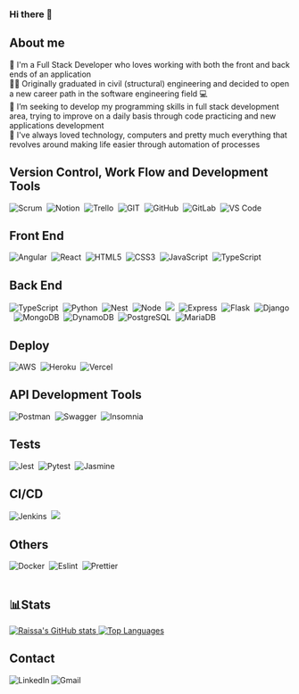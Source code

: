 ### Hi there 👋

<h2>About me</h2>
  📝 I'm a Full Stack Developer who loves working with both the front and back ends of an application<br/>
  👩‍🎓 Originally graduated in civil (structural) engineering and decided to open a new career path in the software engineering field 💻<br/>
  🎯 I’m seeking to develop my programming skills in full stack development area, trying to improve on a daily basis through code practicing and new applications development<br/>
  💚 I've always loved technology, computers and pretty much everything that revolves around making life easier through automation of processes<br/>
  
<h2>Version Control, Work Flow and Development Tools</h2>
  <div style="display: inline_block">
    <img alt="Scrum" src="https://img.shields.io/badge/Scrum-49beaa?style=flat&logo=s&logoColor=49beaa"/>&nbsp
    <img alt="Notion" src="https://img.shields.io/badge/Notion-000000?style=flat&logo=notion&logoColor=white"/>&nbsp
    <img alt="Trello" src="https://img.shields.io/badge/Trello-0052CC?style=flat&logo=trello&logoColor=white"/>&nbsp
    <img alt="GIT" src="https://img.shields.io/badge/Git-F05032?style=flat&logo=git&logoColor=white"/>&nbsp
    <img alt="GitHub" src="https://img.shields.io/badge/GitHub-100000?style=flat&logo=github&logoColor=white"/>&nbsp
    <img alt="GitLab" src="https://img.shields.io/badge/GitLab-330F63?style=flat&logo=gitlab&logoColor=white"/>&nbsp
    <img alt="VS Code" src="https://img.shields.io/badge/Visual_Studio_Code-0078D4?style=flat&logo=visual%20studio%20code&logoColor=white"/>&nbsp
  </div>

<h2>Front End</h2>
  <div style="display: inline_block">
    <img alt="Angular" src="https://img.shields.io/badge/angular-%23DD0031.svg?style=flat&logo=angular&logoColor=white"/>&nbsp
    <img alt="React" src="https://img.shields.io/badge/React-282c34?style=flat&logo=react&logoColor=61DAFB"/>&nbsp
    <img alt="HTML5" src="https://img.shields.io/badge/HTML5-E34F26?style=flat&logo=html5&logoColor=white"/>&nbsp
    <img alt="CSS3" src="https://img.shields.io/badge/CSS3-1572B6?style=flat&logo=css3&logoColor=white"/>&nbsp
    <img alt="JavaScript" src="https://img.shields.io/badge/JavaScript-F7DF1E?style=flat&logo=javascript&logoColor=black"/>&nbsp
    <img alt="TypeScript" src="https://img.shields.io/badge/TypeScript-007ACC?style=flat&logo=typescript&logoColor=white"/>&nbsp
  </div>

<h2>Back End</h2>
<div style="display: inline_block">
    <img alt="TypeScript" src="https://img.shields.io/badge/TypeScript-007ACC?style=flat&logo=typescript&logoColor=white"/>&nbsp
    <img alt="Python" src="https://img.shields.io/badge/Python-4584b6?style=flat&logo=python&logoColor=ffde57"/>&nbsp
    <img alt="Nest" src="https://img.shields.io/badge/nestjs-E0234E?style=flat&logo=nestjs&logoColor=white"/>&nbsp
    <img alt="Node" src="https://img.shields.io/badge/Node.js-43853D?style=flat&logo=node.js&logoColor=white"/>&nbsp
    <img src="https://img.shields.io/badge/serverless-%23FD5750.svg?&style=flat&logo=serverless&logoColor=white"/>&nbsp
    <img alt="Express" src="https://img.shields.io/badge/Express.js-%23404d59.svg?style=flat&logo=express&logoColor=%2361DAFB"/>&nbsp
    <img alt="Flask" src="https://img.shields.io/badge/Flask-white?style=flat&logo=flask&logoColor=black"/>&nbsp
    <img alt="Django" src="https://img.shields.io/badge/Django-0c4b33?style=flat&logo=django&logoColor=white"/>&nbsp
    <img alt="MongoDB" src="https://img.shields.io/badge/MongoDB-black?style=flat&logo=mongodb&logoColor=4db33d"/>&nbsp
    <img alt="DynamoDB" src="https://img.shields.io/badge/Amazon%20DynamoDB-4053D6?style=flat&logo=Amazon%20DynamoDB&logoColor=white"/>&nbsp
    <img alt="PostgreSQL" src="https://img.shields.io/badge/PostgreSQL-316192?style=flat&logo=postgresql&logoColor=white"/>&nbsp
    <img alt="MariaDB" src="https://img.shields.io/badge/MariaDB-003545?style=flat&logo=mariadb&logoColor=white"/>&nbsp
  </div>

<h2>Deploy</h2>
<div style="display: inline_block">
   <img alt="AWS" src="https://img.shields.io/badge/Amazon_AWS-FF9900?style=flat&logo=amazonaws&logoColor=white"/>&nbsp
   <img alt="Heroku" src="https://img.shields.io/badge/Heroku-430098?style=flat&logo=heroku&logoColor=white"/>&nbsp
   <img alt="Vercel" src="https://img.shields.io/badge/Vercel-000000?style=flat&logo=vercel&logoColor=white"/>&nbsp
</div>

<h2>API Development Tools</h2>
<div style="display: inline_block">
    <img alt="Postman" src="https://img.shields.io/badge/Postman-FF6C37?style=flat&logo=postman&logoColor=white"/>&nbsp
    <img alt="Swagger" src="https://img.shields.io/badge/Swagger-85EA2D?style=flat&logo=Swagger&logoColor=white"/>&nbsp
    <img alt="Insomnia" src="https://img.shields.io/badge/Insomnia-black?style=flat&logo=insomnia&logoColor=5849BE"/>&nbsp
</div>

<h2>Tests</h2>
<div style="display: inline_block">
   <img alt="Jest" src="https://img.shields.io/badge/Jest-C21325?style=flat&logo=jest&logoColor=white"/>&nbsp
   <img alt="Pytest" src="https://img.shields.io/badge/pytest-007ACC?style=flat&logoColor=gray"/>&nbsp
   <img alt="Jasmine" src="https://img.shields.io/badge/jasmine-%238A4182.svg?&style=flat&logo=jasmine&logoColor=white"/>&nbsp
</div>

<h2>CI/CD</h2>
<div style="display: inline_block">
   <img alt="Jenkins" src="https://img.shields.io/badge/Jenkins-D24939?style=flat&logo=Jenkins&logoColor=white"/>&nbsp
   <img src="https://img.shields.io/badge/github%20actions-%232088FF.svg?&style=flat&logo=github%20actions&logoColor=white" />
</div>

<h2>Others</h2>
<div style="display: inline_block">
   <img alt="Docker" src="https://img.shields.io/badge/Docker-2496ED?style=flat&logo=docker&logoColor=white"/>&nbsp
   <img alt="Eslint" src="https://img.shields.io/badge/eslint-3A33D1?style=flat&logo=eslint&logoColor=white"/>&nbsp
   <img alt="Prettier" src="https://img.shields.io/badge/prettier-1A2C34?style=flat&logo=prettier&logoColor=F7BA3E"/>&nbsp
</div>
</br>
  
## 📊Stats
[![Raissa's GitHub stats](https://github-readme-stats.vercel.app/api?username=raissalst&show_icons=true&theme=aura&count_private=true)
](https://github.com/raissalst/)
[![Top Languages](https://github-readme-stats.vercel.app/api/top-langs/?username=raissalst&layout=compact&theme=aura&langs_count=9)](https://github.com/raissalst/)

<h2>Contact</h2>
  <a href="https://www.linkedin.com/in/raissalstoledo/"><img align="left" alt="LinkedIn" src="https://img.shields.io/badge/LinkedIn-0077B5?style=flat&logo=linkedin&logoColor=white" /></a>
  <a href="mailto:raissalst@gmail.com"><img align="left" alt="Gmail" src="https://img.shields.io/badge/Gmail-D14836?style=flat&logo=gmail&logoColor=white" /></a>



